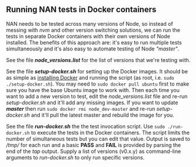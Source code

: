 ## Running NAN tests in Docker containers

NAN needs to be tested across many versions of Node, so instead of messing with *nvm* and other version switching solutions, we can run the tests in separate Docker containers with their own versions of Node installed. The benefits of this approach are: it's easy to run multiple tests simultaneously and it's also easy to automate testing of Node *"master"*.

See the file ***node_versions.list*** for the list of versions that we're testing with.

See the file ***setup-docker.sh*** for setting up the Docker images. It should be as simple as [installing Docker](http://docs.docker.io/en/latest/installation/) and running the script (as root, i.e. `sudo ./setup-docker.sh`). You may need to `sudo docker pull ubuntu` first to make sure you have the base Ubuntu image to work with. Then each time you want to add a new version to test, edit the *node_versions.list* file and re-run *setup-docker.sh* and it'll add any missing images. If you want to update ***master*** then run `sudo docker rmi node_dev-master` and re-run *setup-docker.sh* and it'll pull the latest master and rebuild the image for you.

See the file ***run-docker.sh*** the the test invocation script. Use `sudo ./run-docker.sh` to execute the tests in the Docker containers. The script limits the number of simultaneous tests but you can edit that value. Output is saved to */tmp/* for each run and a basic **PASS** and **FAIL** is provided by parsing the end of the *tap* output. Supply a list of versions (v0.x.y) as command-line arguments to *run-docker.sh* to only run specific versions.
